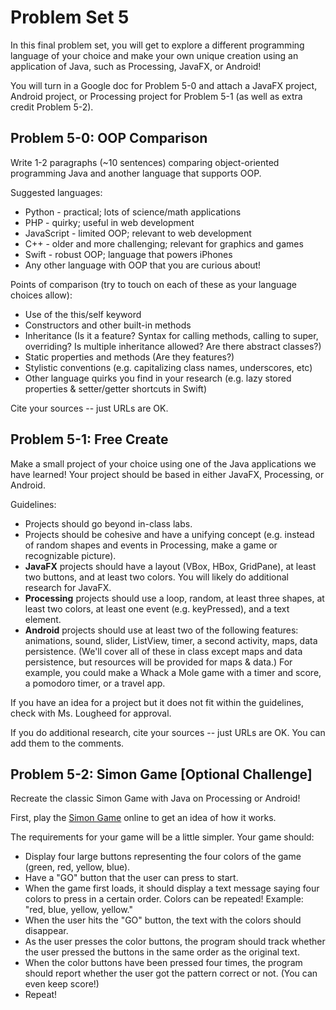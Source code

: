 # Problem Set 5

In this final problem set, you will get to explore a different programming language of your choice and make your own unique creation using an application of Java, such as Processing, JavaFX, or Android!

You will turn in a Google doc for Problem 5-0 and attach a JavaFX project, Android project, or Processing project for Problem 5-1 (as well as extra credit Problem 5-2).

## Problem 5-0: OOP Comparison

Write 1-2 paragraphs (~10 sentences) comparing object-oriented programming Java and another language that supports OOP.

Suggested languages:

* Python - practical; lots of science/math applications
* PHP - quirky; useful in web development
* JavaScript - limited OOP; relevant to web development
* C++ - older and more challenging; relevant for graphics and games
* Swift - robust OOP; language that powers iPhones
* Any other language with OOP that you are curious about!

Points of comparison (try to touch on each of these as your language choices allow):

* Use of the this/self keyword
* Constructors and other built-in methods
* Inheritance (Is it a feature? Syntax for calling methods, calling to super, overriding? Is multiple inheritance allowed? Are there abstract classes?)
* Static properties and methods (Are they features?)
* Stylistic conventions (e.g. capitalizing class names, underscores, etc)
* Other language quirks you find in your research (e.g. lazy stored properties & setter/getter shortcuts in Swift)

Cite your sources -- just URLs are OK.

## Problem 5-1: Free Create

Make a small project of your choice using one of the Java applications we have learned! Your project should be based in either JavaFX, Processing, or Android.

Guidelines:

* Projects should go beyond in-class labs.
* Projects should be cohesive and have a unifying concept (e.g. instead of random shapes and events in Processing, make a game or recognizable picture).
* **JavaFX** projects should have a layout (VBox, HBox, GridPane), at least two buttons, and at least two colors. You will likely do additional research for JavaFX.
* **Processing** projects should use a loop, random, at least three shapes, at least two colors, at least one event (e.g. keyPressed), and a text element.
* **Android** projects should use at least two of the following features: animations, sound, slider, ListView, timer, a second activity, maps, data persistence. (We'll cover all of these in class except maps and data persistence, but resources will be provided for maps & data.) For example, you could make a Whack a Mole game with a timer and score, a pomodoro timer, or a travel app.

If you have an idea for a project but it does not fit within the guidelines, check with Ms. Lougheed for approval.

If you do additional research, cite your sources -- just URLs are OK. You can add them to the comments.

## Problem 5-2: Simon Game [Optional Challenge]

Recreate the classic Simon Game with Java on Processing or Android!

First, play the [Simon Game](http://www.freesimon.org/) online to get an idea of how it works.

The requirements for your game will be a little simpler. Your game should:

* Display four large buttons representing the four colors of the game (green, red, yellow, blue).
* Have a "GO" button that the user can press to start.
* When the game first loads, it should display a text message saying four colors to press in a certain order. Colors can be repeated! Example: "red, blue, yellow, yellow."
* When the user hits the "GO" button, the text with the colors should disappear.
* As the user presses the color buttons, the program should track whether the user pressed the buttons in the same order as the original text.
* When the color buttons have been pressed four times, the program should report whether the user got the pattern correct or not. (You can even keep score!)
* Repeat!
